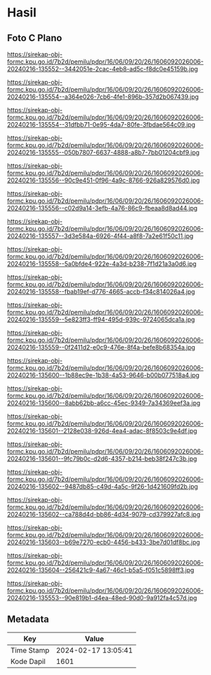 # Hasil

## Foto C Plano

https://sirekap-obj-formc.kpu.go.id/7b2d/pemilu/pdpr/16/06/09/20/26/1606092026006-20240216-135552--3442051e-2cac-4eb8-ad5c-f8dc0e45159b.jpg

https://sirekap-obj-formc.kpu.go.id/7b2d/pemilu/pdpr/16/06/09/20/26/1606092026006-20240216-135554--a364e026-7cb6-4fe1-896b-357d2b067439.jpg

https://sirekap-obj-formc.kpu.go.id/7b2d/pemilu/pdpr/16/06/09/20/26/1606092026006-20240216-135554--31dfbb71-0e95-4da7-80fe-3fbdae564c09.jpg

https://sirekap-obj-formc.kpu.go.id/7b2d/pemilu/pdpr/16/06/09/20/26/1606092026006-20240216-135555--050b7807-6637-4888-a8b7-7bb01204cbf9.jpg

https://sirekap-obj-formc.kpu.go.id/7b2d/pemilu/pdpr/16/06/09/20/26/1606092026006-20240216-135556--90c9e451-0f96-4a9c-8766-926a829576d0.jpg

https://sirekap-obj-formc.kpu.go.id/7b2d/pemilu/pdpr/16/06/09/20/26/1606092026006-20240216-135556--c02d9a14-3efb-4a76-86c9-fbeaa8d8ad44.jpg

https://sirekap-obj-formc.kpu.go.id/7b2d/pemilu/pdpr/16/06/09/20/26/1606092026006-20240216-135557--3d3e584a-6926-4f44-a8f8-7a2e61f50c11.jpg

https://sirekap-obj-formc.kpu.go.id/7b2d/pemilu/pdpr/16/06/09/20/26/1606092026006-20240216-135558--5a0bfde4-922e-4a3d-b238-7f1d21a3a0d6.jpg

https://sirekap-obj-formc.kpu.go.id/7b2d/pemilu/pdpr/16/06/09/20/26/1606092026006-20240216-135558--fbab19ef-d776-4665-accb-f34c814026a4.jpg

https://sirekap-obj-formc.kpu.go.id/7b2d/pemilu/pdpr/16/06/09/20/26/1606092026006-20240216-135559--5e823ff3-ff94-495d-939c-9724065dca1a.jpg

https://sirekap-obj-formc.kpu.go.id/7b2d/pemilu/pdpr/16/06/09/20/26/1606092026006-20240216-135559--0f2411d2-e0c9-476e-8f4a-befe8b68354a.jpg

https://sirekap-obj-formc.kpu.go.id/7b2d/pemilu/pdpr/16/06/09/20/26/1606092026006-20240216-135600--1b88ec9e-1b38-4a53-9646-b00b077518a4.jpg

https://sirekap-obj-formc.kpu.go.id/7b2d/pemilu/pdpr/16/06/09/20/26/1606092026006-20240216-135600--8abb62bb-a6cc-45ec-9349-7a34369eef3a.jpg

https://sirekap-obj-formc.kpu.go.id/7b2d/pemilu/pdpr/16/06/09/20/26/1606092026006-20240216-135601--2128e038-926d-4ea4-adac-8f8503c9e4df.jpg

https://sirekap-obj-formc.kpu.go.id/7b2d/pemilu/pdpr/16/06/09/20/26/1606092026006-20240216-135601--9fc79b0c-d2d6-4357-b214-beb38f247c3b.jpg

https://sirekap-obj-formc.kpu.go.id/7b2d/pemilu/pdpr/16/06/09/20/26/1606092026006-20240216-135602--9487db85-c49d-4a5c-9f26-1d421609fd2b.jpg

https://sirekap-obj-formc.kpu.go.id/7b2d/pemilu/pdpr/16/06/09/20/26/1606092026006-20240216-135602--ca788d4d-bb86-4d34-9079-cd379927afc8.jpg

https://sirekap-obj-formc.kpu.go.id/7b2d/pemilu/pdpr/16/06/09/20/26/1606092026006-20240216-135603--b69e7270-ecb0-4456-b433-3be7d01df8bc.jpg

https://sirekap-obj-formc.kpu.go.id/7b2d/pemilu/pdpr/16/06/09/20/26/1606092026006-20240216-135604--256421c9-4a67-46c1-b5a5-f051c5898ff3.jpg

https://sirekap-obj-formc.kpu.go.id/7b2d/pemilu/pdpr/16/06/09/20/26/1606092026006-20240216-135553--90e819b1-d4ea-48ed-90d0-9a912fa4c57d.jpg


## Metadata

| Key        | Value               |
| ---------- | ------------------- |
| Time Stamp | 2024-02-17 13:05:41 |
| Kode Dapil | 1601                |



